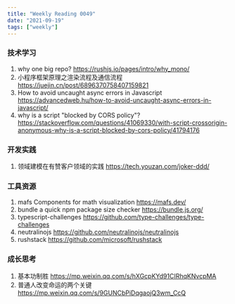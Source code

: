 ```yaml
---
title: "Weekly Reading 0049"
date: "2021-09-19"
tags: ["weekly"]
---
```


### 技术学习
1. why one big repo? https://rushjs.io/pages/intro/why_mono/
2. 小程序框架原理之渲染流程及通信流程 https://juejin.cn/post/6896370758407159821
3. How to avoid uncaught async errors in Javascript https://advancedweb.hu/how-to-avoid-uncaught-async-errors-in-javascript/
4. why is a script "blocked by CORS policy"? https://stackoverflow.com/questions/41069330/with-script-crossorigin-anonymous-why-is-a-script-blocked-by-cors-policy/41794176

### 开发实践
1. 领域建模在有赞客户领域的实践 https://tech.youzan.com/joker-ddd/

### 工具资源
1. mafs Components for math visualization https://mafs.dev/ 
2. bundle a quick npm package size checker https://bundle.js.org/
3. typescript-challenges https://github.com/type-challenges/type-challenges
4. neutralinojs https://github.com/neutralinojs/neutralinojs
5. rushstack https://github.com/microsoft/rushstack

### 成长思考
1. 基本功制胜 https://mp.weixin.qq.com/s/hXGcpKYd91CIRhqKNvcpMA
2. 普通人改变命运的两个关键 https://mp.weixin.qq.com/s/9GUNCbPiDqgaojQ3wm_CcQ